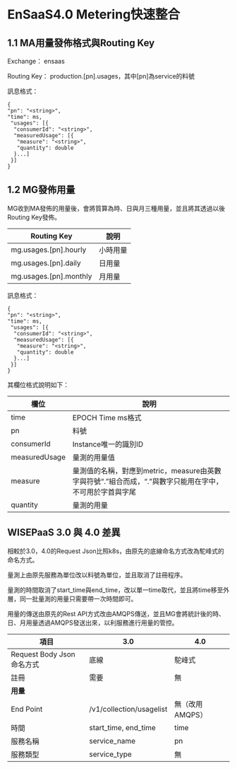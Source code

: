 # EnSaaS4.0 Metering快速整合



## 1.1 MA用量發佈格式與Routing Key
Exchange： ensaas

Routing Key：  production.[pn].usages，其中[pn]為service的料號


訊息格式：

```
{
"pn": "<string>",
"time": ms,
 "usages": [{
  "consumerId": "<string>",
  "measuredUsage": [{
   "measure": "<string>",
   "quantity": double
  }...]
 }]
}
```

## 1.2 MG發佈用量 

MG收到MA發佈的用量後，會將質算為時、日與月三種用量，並且將其透過以後Routing Key發佈。

| Routing Key            | 說明     |
| ---------------------- | -------- |
| mg.usages.[pn].hourly  | 小時用量 |
| mg.usages.[pn].daily   | 日用量   |
| mg.usages.[pn].monthly | 月用量   |

訊息格式：

```
{
"pn": "<string>",
"time": ms,
 "usages": [{
  "consumerId": "<string>",
  "measuredUsage": [{
   "measure": "<string>",
   "quantity": double
  }...]
 }]
}
```

其欄位格式說明如下：

| 欄位          | 說明                       |
| ------------- | -------------------------- |
| time          | EPOCH Time ms格式          |
| pn            | 料號                       |
| consumerId    | Instance唯一的識別ID       |
| measuredUsage | 量測的用量值               |
| measure       | 量測值的名稱，對應到metric，measure由英數字與符號“.”組合而成，“.”與數字只能用在字中，不可用於字首與字尾 |
| quantity      | 量測的用量                 |



## WISEPaaS 3.0 與 4.0 差異

相較於3.0，4.0的Request Json比照k8s，由原先的底線命名方式改為駝峰式的命名方式。

量測上由原先服務為單位改以料號為單位，並且取消了註冊程序。

量測的時間取消了start_time與end_time，改以單一time取代，並且將time移至外層，同一批量測的用量只需要帶一次時間即可。

用量的傳送由原先的Rest API方式改由AMQPS傳送，並且MG會將統計後的時、日、月用量透過AMQPS發送出來，以利服務進行用量的管控。

|項目|3.0|4.0|
|---|---|---|
|Request Body Json命名方式|底線|駝峰式|
|註冊|需要|無|
|**用量**|||
|End Point|/v1/collection/usagelist|無（改用AMQPS）|
|時間|start_time, end_time|time|
|服務名稱|service_name|pn|
|服務類型|service_type|無|
